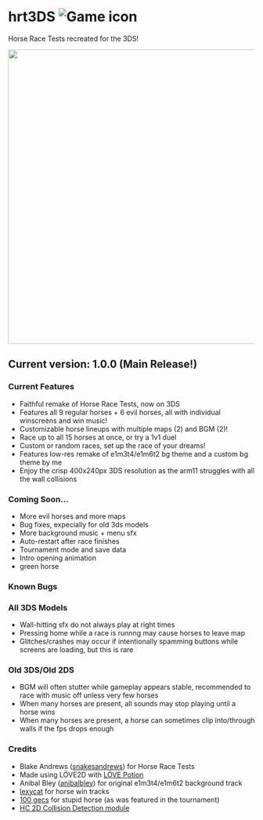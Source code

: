 # hrt3DS ![Game icon](https://i.imgur.com/vpPye5b.png)
Horse Race Tests recreated for the 3DS!

<img src=https://i.imgur.com/fNYTAGf.png width=600>

## Current version: 1.0.0 (Main Release!)

### Current Features
* Faithful remake of Horse Race Tests, now on 3DS
* Features all 9 regular horses + 6 evil horses, all with individual winscreens and win music!
* Customizable horse lineups with multiple maps (2) and BGM (2)!
* Race up to all 15 horses at once, or try a 1v1 duel
* Custom or random races, set up the race of your dreams!
* Features low-res remake of e1m3t4/e1m6t2 bg theme and a custom bg theme by me
* Enjoy the crisp 400x240px 3DS resolution as the arm11 struggles with all the wall collisions
### Coming Soon...
* More evil horses and more maps
* Bug fixes, expecially for old 3ds models
* More background music + menu sfx
* Auto-restart after race finishes
* Tournament mode and save data
* Intro opening animation
* green horse
### Known Bugs
### All 3DS Models
* Wall-hitting sfx do not always play at right times
* Pressing home while a race is runnng may cause horses to leave map
* Glitches/crashes may occur if intentionally spamming buttons while screens are loading, but this is rare
### Old 3DS/Old 2DS
* BGM will often stutter while gameplay appears stable, recommended to race with music off unless very few horses
* When many horses are present, all sounds may stop playing until a horse wins
* When many horses are present, a horse can sometimes clip into/through walls if the fps drops enough
### Credits
* Blake Andrews (<a href="https://x.com/snakesandrews">snakesandrews</a>) for Horse Race Tests
* Made using LÖVE2D with <a href="https://github.com/lovebrew/lovepotion">LÖVE Potion</a>
* Anibal Bley (<a href="https://x.com/anibalbley">anibalbley</a>) for original e1m3t4/e1m6t2 background track
* <a href="https://soundcloud.com/1lexycat">lexycat</a> for horse win tracks
* <a href="https://www.100gecs.com/">100 gecs</a> for stupid horse (as was featured in the tournament)
* <a href="https://github.com/vrld/HC">HC 2D Collision Detection module</a>
